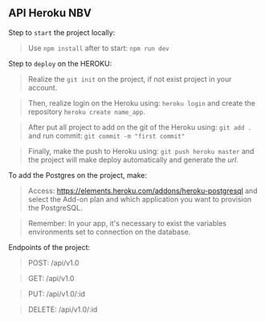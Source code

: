 
## API Heroku NBV

  

Step to `start` the project locally:

> Use `npm install` after to start: `npm run dev`

  

Step to `deploy` on the HEROKU:

> Realize the `git init` on the project, if not exist project in your account.

> Then, realize login on the Heroku using: `heroku login` and create the repository `heroku create name_app`.

> After put all project to add on the git of the Heroku using: `git add .` and run commit: `git commit -m "first commit"`

> Finally, make the push to Heroku using: `git push heroku master` and the project will make deploy automatically and generate the *url*.

  

To add the Postgres on the project, make:

> Access: https://elements.heroku.com/addons/heroku-postgresql and select the Add-on plan and which application you want to provision the PostgreSQL.

> Remember: In your app, it's necessary to exist the variables environments set to connection on the database.

  

Endpoints of the project:

> POST: /api/v1.0

> GET: /api/v1.0

> PUT: /api/v1.0/:id

> DELETE: /api/v1.0/:id

